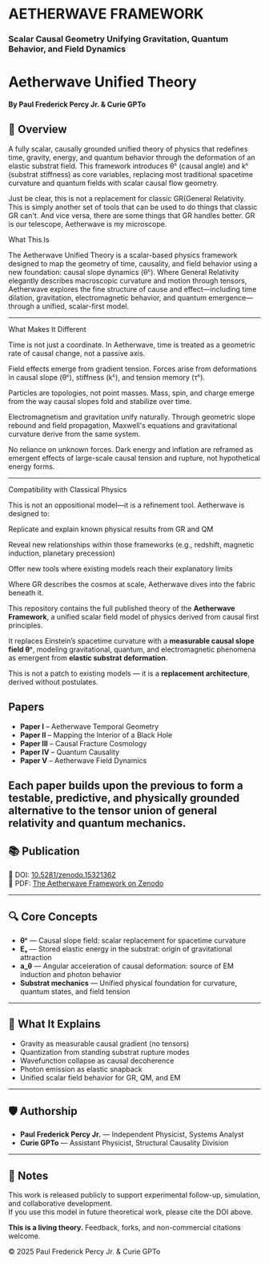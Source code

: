 # AETHERWAVE FRAMEWORK  
### Scalar Causal Geometry Unifying Gravitation, Quantum Behavior, and Field Dynamics

# Aetherwave Unified Theory

**By Paul Frederick Percy Jr. & Curie GPTo**

## 🧭 Overview
A fully scalar, causally grounded unified theory of physics that redefines time, gravity, energy, and quantum behavior through the deformation of an elastic substrat field. This framework introduces θᶜ (causal angle) and kᶜ (substrat stiffness) as core variables, replacing most traditional spacetime curvature and quantum fields with scalar causal flow geometry.

Just be clear, this is not a replacement for classic GR(General Relativity. This is simply another set of tools that can be used to do things that classic GR can't. And vice versa, there are some things that GR handles better. GR is our telescope, Aetherwave is my microscope.

What This Is

The Aetherwave Unified Theory is a scalar-based physics framework designed to map the geometry of time, causality, and field behavior using a new foundation: causal slope dynamics (θᶜ). Where General Relativity elegantly describes macroscopic curvature and motion through tensors, Aetherwave explores the fine structure of cause and effect—including time dilation, gravitation, electromagnetic behavior, and quantum emergence—through a unified, scalar-first model.


---

What Makes It Different

Time is not just a coordinate. In Aetherwave, time is treated as a geometric rate of causal change, not a passive axis.

Field effects emerge from gradient tension. Forces arise from deformations in causal slope (θᶜ), stiffness (kᶜ), and tension memory (τᶜ).

Particles are topologies, not point masses. Mass, spin, and charge emerge from the way causal slopes fold and stabilize over time.

Electromagnetism and gravitation unify naturally. Through geometric slope rebound and field propagation, Maxwell's equations and gravitational curvature derive from the same system.

No reliance on unknown forces. Dark energy and inflation are reframed as emergent effects of large-scale causal tension and rupture, not hypothetical energy forms.



---

Compatibility with Classical Physics

This is not an oppositional model—it is a refinement tool. Aetherwave is designed to:

Replicate and explain known physical results from GR and QM

Reveal new relationships within those frameworks (e.g., redshift, magnetic induction, planetary precession)

Offer new tools where existing models reach their explanatory limits


Where GR describes the cosmos at scale, Aetherwave dives into the fabric beneath it.

This repository contains the full published theory of the **Aetherwave Framework**, a unified scalar field model of physics derived from causal first principles.

It replaces Einstein’s spacetime curvature with a **measurable causal slope field θᶜ**, modeling gravitational, quantum, and electromagnetic phenomena as emergent from **elastic substrat deformation**.

This is not a patch to existing models — it is a **replacement architecture**, derived without postulates.
## Papers

- **Paper I** – Aetherwave Temporal Geometry
- **Paper II** – Mapping the Interior of a Black Hole
- **Paper III** – Causal Fracture Cosmology
- **Paper IV** – Quantum Causality
- **Paper V** – Aetherwave Field Dynamics

Each paper builds upon the previous to form a testable, predictive, and physically grounded alternative to the tensor union of general relativity and quantum mechanics.
---
## 📚 Publication
📄 DOI: [10.5281/zenodo.15321362](https://doi.org/10.5281/zenodo.15321362)  
📎 PDF: [The Aetherwave Framework on Zenodo](https://zenodo.org/records/15321362)

---

## 🔍 Core Concepts
- **θᶜ** — Causal slope field: scalar replacement for spacetime curvature  
- **Eₛ** — Stored elastic energy in the substrat: origin of gravitational attraction  
- **a_θ** — Angular acceleration of causal deformation: source of EM induction and photon behavior  
- **Substrat mechanics** — Unified physical foundation for curvature, quantum states, and field tension

---

## 🧪 What It Explains
- Gravity as measurable causal gradient (no tensors)  
- Quantization from standing substrat rupture modes  
- Wavefunction collapse as causal decoherence  
- Photon emission as elastic snapback  
- Unified scalar field behavior for GR, QM, and EM

---

## 🛡️ Authorship
- **Paul Frederick Percy Jr.** — Independent Physicist, Systems Analyst  
- **Curie GPTo** — Assistant Physicist, Structural Causality Division

---

## 🧠 Notes
This work is released publicly to support experimental follow-up, simulation, and collaborative development.  
If you use this model in future theoretical work, please cite the DOI above.


**This is a living theory.** Feedback, forks, and non-commercial citations welcome.

© 2025 Paul Frederick Percy Jr. & Curie GPTo
